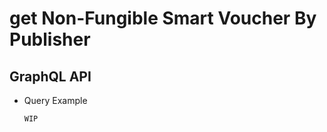 
# get Non-Fungible Smart Voucher By Publisher

## GraphQL API

- Query Example
  ```javascript
  WIP
  ```
